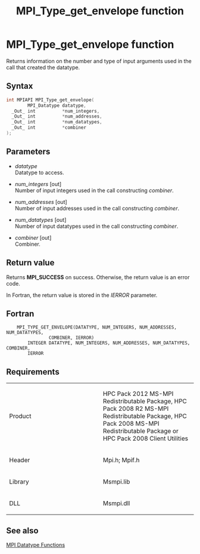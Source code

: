 ﻿---
title: MPI_Type_get_envelope function
TOCTitle: MPI_Type_get_envelope function
ms:assetid: 5a7b663b-d716-4a42-a4e3-4f3993e7bcb8
ms:mtpsurl: https://msdn.microsoft.com/en-us/library/Dn520570(v=VS.85)
ms:contentKeyID: 59361041
ms.date: 03/28/2018
mtps_version: v=VS.85
f1_keywords:
- MPI_TYPE_GET_ENVELOPE
- mpif/MPI_Type_get_envelope
- mpi/MPI_TYPE_GET_ENVELOPE
dev_langs:
- C++
- C
---

# MPI\_Type\_get\_envelope function

Returns information on the number and type of input arguments used in the call that created the datatype.

## Syntax

``` c++
int MPIAPI MPI_Type_get_envelope(
        MPI_Datatype datatype,
  _Out_ int          *num_integers,
  _Out_ int          *num_addresses,
  _Out_ int          *num_datatypes,
  _Out_ int          *combiner
);
```

## Parameters

  - *datatype*  
    Datatype to access.

  - *num\_integers* \[out\]  
    Number of input integers used in the call constructing *combiner*.

  - *num\_addresses* \[out\]  
    Number of input addresses used in the call constructing *combiner*.

  - *num\_datatypes* \[out\]  
    Number of input datatypes used in the call constructing *combiner*.

  - *combiner* \[out\]  
    Combiner.

## Return value

Returns **MPI\_SUCCESS** on success. Otherwise, the return value is an error code.

In Fortran, the return value is stored in the *IERROR* parameter.

## Fortran

``` FORTRAN
    MPI_TYPE_GET_ENVELOPE(DATATYPE, NUM_INTEGERS, NUM_ADDRESSES, NUM_DATATYPES,
                COMBINER, IERROR)
        INTEGER DATATYPE, NUM_INTEGERS, NUM_ADDRESSES, NUM_DATATYPES, COMBINER,
        IERROR
```

## Requirements

<table>
<colgroup>
<col style="width: 50%" />
<col style="width: 50%" />
</colgroup>
<tbody>
<tr class="odd">
<td><p>Product</p></td>
<td><p>HPC Pack 2012 MS-MPI Redistributable Package, HPC Pack 2008 R2 MS-MPI Redistributable Package, HPC Pack 2008 MS-MPI Redistributable Package or HPC Pack 2008 Client Utilities</p></td>
</tr>
<tr class="even">
<td><p>Header</p></td>
<td>Mpi.h;
Mpif.h</td>
</tr>
<tr class="odd">
<td><p>Library</p></td>
<td>Msmpi.lib</td>
</tr>
<tr class="even">
<td><p>DLL</p></td>
<td>Msmpi.dll</td>
</tr>
</tbody>
</table>


## See also

[MPI Datatype Functions](mpi-datatype-functions.md)

